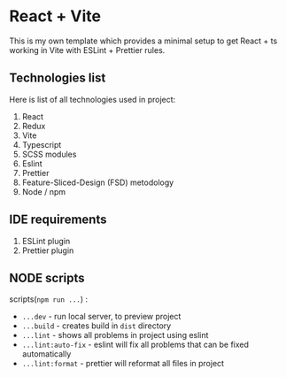 # React + Vite

This is my own template which provides a minimal setup to get React + ts working in Vite with ESLint + Prettier rules.

## Technologies list

Here is list of all technologies used in project:

1. React
2. Redux
3. Vite
4. Typescript
5. SCSS modules
6. Eslint
7. Prettier
8. Feature-Sliced-Design (FSD) metodology
9. Node / npm

## IDE requirements

1. ESLint plugin
2. Prettier plugin

## NODE scripts

scripts(`npm run ...`) :

- `...dev` - run local server, to preview project
- `...build` - creates build in `dist` directory
- `...lint` - shows all problems in project using eslint
- `...lint:auto-fix` - eslint will fix all problems that can be fixed automatically
- `...lint:format` - prettier will reformat all files in project
